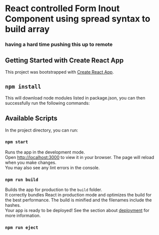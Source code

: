 # React controlled Form Inout Component using spread syntax to build array
### having a hard time pushing this up to remote
## Getting Started with Create React App
This project was bootstrapped with [Create React App](https://github.com/facebook/create-react-app).
## `npm install`
This will download node modules listed in package.json,
you can then successfully run the following commands:
## Available Scripts
In the project directory, you can run:
### `npm start`
Runs the app in the development mode.\
Open [http://localhost:3000](http://localhost:3000) to view it in your browser.
The page will reload when you make changes.\
You may also see any lint errors in the console.
### `npm run build`
Builds the app for production to the `build` folder.\
It correctly bundles React in production mode and optimizes the build for the best performance.
The build is minified and the filenames include the hashes.\
Your app is ready to be deployed!
See the section about [deployment](https://facebook.github.io/create-react-app/docs/deployment) for more information.
### `npm run eject`
